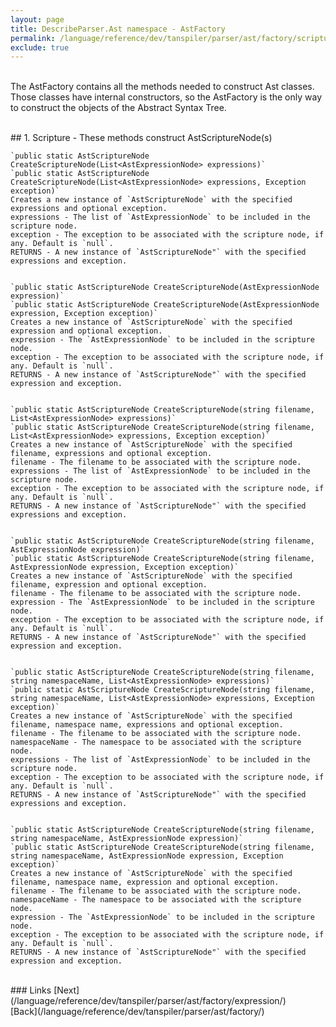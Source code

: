 ```yaml
---
layout: page
title: DescribeParser.Ast namespace - AstFactory
permalink: /language/reference/dev/tanspiler/parser/ast/factory/scripture/
exclude: true
---
```

<br>The AstFactory contains all the methods needed to construct Ast classes. Those classes have internal constructors, so the AstFactory is the only way to construct the objects of the Abstract Syntax Tree.


<br>
## 1. Scripture - These methods construct AstScriptureNode(s)
	

	`public static AstScriptureNode CreateScriptureNode(List<AstExpressionNode> expressions)`
	`public static AstScriptureNode CreateScriptureNode(List<AstExpressionNode> expressions, Exception exception)`
	Creates a new instance of `AstScriptureNode` with the specified expressions and optional exception.
	expressions - The list of `AstExpressionNode` to be included in the scripture node.
	exception - The exception to be associated with the scripture node, if any. Default is `null`.
	RETURNS - A new instance of `AstScriptureNode"` with the specified expressions and exception.


	`public static AstScriptureNode CreateScriptureNode(AstExpressionNode expression)`
	`public static AstScriptureNode CreateScriptureNode(AstExpressionNode expression, Exception exception)`
	Creates a new instance of `AstScriptureNode` with the specified expression and optional exception.
	expression - The `AstExpressionNode` to be included in the scripture node.
	exception - The exception to be associated with the scripture node, if any. Default is `null`.
	RETURNS - A new instance of `AstScriptureNode"` with the specified expression and exception.


	`public static AstScriptureNode CreateScriptureNode(string filename, List<AstExpressionNode> expressions)`
	`public static AstScriptureNode CreateScriptureNode(string filename, List<AstExpressionNode> expressions, Exception exception)`
	Creates a new instance of `AstScriptureNode` with the specified filename, expressions and optional exception.
	filename - The filename to be associated with the scripture node.
	expressions - The list of `AstExpressionNode` to be included in the scripture node.
	exception - The exception to be associated with the scripture node, if any. Default is `null`.
	RETURNS - A new instance of `AstScriptureNode"` with the specified expressions and exception.


	`public static AstScriptureNode CreateScriptureNode(string filename, AstExpressionNode expression)`
	`public static AstScriptureNode CreateScriptureNode(string filename, AstExpressionNode expression, Exception exception)`
	Creates a new instance of `AstScriptureNode` with the specified filename, expression and optional exception.
	filename - The filename to be associated with the scripture node.
	expression - The `AstExpressionNode` to be included in the scripture node.
	exception - The exception to be associated with the scripture node, if any. Default is `null`.
	RETURNS - A new instance of `AstScriptureNode"` with the specified expression and exception.
	
	
	`public static AstScriptureNode CreateScriptureNode(string filename, string namespaceName, List<AstExpressionNode> expressions)`
	`public static AstScriptureNode CreateScriptureNode(string filename, string namespaceName, List<AstExpressionNode> expressions, Exception exception)`
	Creates a new instance of `AstScriptureNode` with the specified filename, namespace name, expressions and optional exception.
	filename - The filename to be associated with the scripture node.
	namespaceName - The namespace to be associated with the scripture node.
	expressions - The list of `AstExpressionNode` to be included in the scripture node.
	exception - The exception to be associated with the scripture node, if any. Default is `null`.
	RETURNS - A new instance of `AstScriptureNode"` with the specified expressions and exception.


	`public static AstScriptureNode CreateScriptureNode(string filename, string namespaceName, AstExpressionNode expression)`
	`public static AstScriptureNode CreateScriptureNode(string filename, string namespaceName, AstExpressionNode expression, Exception exception)`
	Creates a new instance of `AstScriptureNode` with the specified filename, namespace name, expression and optional exception.
	filename - The filename to be associated with the scripture node.
	namespaceName - The namespace to be associated with the scripture node.
	expression - The `AstExpressionNode` to be included in the scripture node.
	exception - The exception to be associated with the scripture node, if any. Default is `null`.
	RETURNS - A new instance of `AstScriptureNode"` with the specified expression and exception.


<br>
### Links
[Next](/language/reference/dev/tanspiler/parser/ast/factory/expression/)<br>
[Back](/language/reference/dev/tanspiler/parser/ast/factory/)